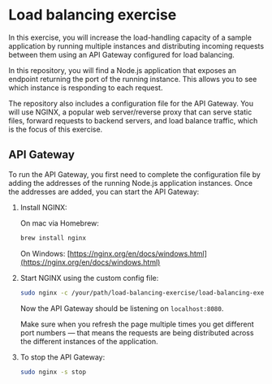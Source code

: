 
# Load balancing exercise

In this exercise, you will increase the load-handling capacity of a sample application by running multiple instances and distributing incoming requests between them using an API Gateway configured for load balancing.

In this repository, you will find a Node.js application that exposes an endpoint returning the port of the running instance. This allows you to see which instance is responding to each request.

The repository also includes a configuration file for the API Gateway. You will use NGINX, a popular web server/reverse proxy that can serve static files, forward requests to backend servers, and load balance traffic, which is the focus of this exercise.

## API Gateway

To run the API Gateway, you first need to complete the configuration file by adding the addresses of the running Node.js application instances. Once the addresses are added, you can start the API Gateway:

1. Install NGINX:

    On mac via Homebrew:
    ```bash
    brew install nginx
    ```
    On Windows: [https://nginx.org/en/docs/windows.html](https://nginx.org/en/docs/windows.html)

2. Start NGINX using the custom config file:

    ```bash
    sudo nginx -c /your/path/load-balancing-exercise/load-balancing-exercise/api-gateway-nginx.conf
    ```
    Now the API Gateway should be listening on `localhost:8080`.

    Make sure when you refresh the page multiple times you get different port numbers — that means the requests are being distributed across the different instances of the application.

3. To stop the API Gateway:

    ```bash
    sudo nginx -s stop
    ```


